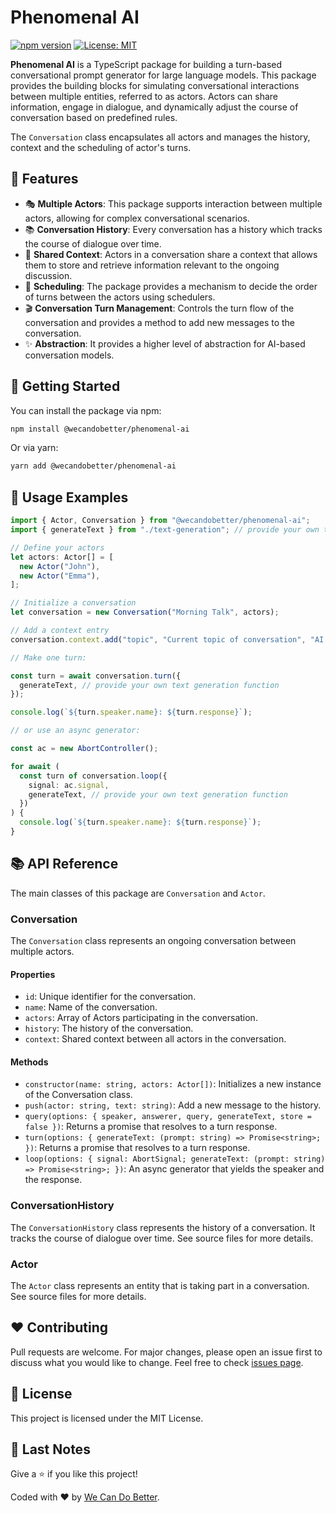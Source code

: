 # Phenomenal AI

[![npm version](https://badge.fury.io/js/%40wecandobetter%2Fphenomenal-ai.svg)](https://badge.fury.io/js/%40wecandobetter%2Fphenomenal-ai)
[![License: MIT](https://img.shields.io/badge/License-MIT-yellow.svg)](https://opensource.org/licenses/MIT)

**Phenomenal AI** is a TypeScript package for building a turn-based
conversational prompt generator for large language models. This package provides
the building blocks for simulating conversational interactions between multiple
entities, referred to as actors. Actors can share information, engage in
dialogue, and dynamically adjust the course of conversation based on predefined
rules.

The `Conversation` class encapsulates all actors and manages the history,
context and the scheduling of actor's turns.

## 📌 Features

- 🎭 **Multiple Actors**: This package supports interaction between multiple
  actors, allowing for complex conversational scenarios.
- 📚 **Conversation History**: Every conversation has a history which tracks the
  course of dialogue over time.
- 💾 **Shared Context**: Actors in a conversation share a context that allows
  them to store and retrieve information relevant to the ongoing discussion.
- 🔄 **Scheduling**: The package provides a mechanism to decide the order of
  turns between the actors using schedulers.
- 🎬 **Conversation Turn Management**: Controls the turn flow of the
  conversation and provides a method to add new messages to the conversation.
- ✨ **Abstraction**: It provides a higher level of abstraction for AI-based
  conversation models.

## 🏁 Getting Started

You can install the package via npm:

```bash
npm install @wecandobetter/phenomenal-ai
```

Or via yarn:

```bash
yarn add @wecandobetter/phenomenal-ai
```

## 🚀 Usage Examples

```typescript
import { Actor, Conversation } from "@wecandobetter/phenomenal-ai";
import { generateText } from "./text-generation"; // provide your own text generation function

// Define your actors
let actors: Actor[] = [
  new Actor("John"),
  new Actor("Emma"),
];

// Initialize a conversation
let conversation = new Conversation("Morning Talk", actors);

// Add a context entry
conversation.context.add("topic", "Current topic of conversation", "AI Ethics");

// Make one turn:

const turn = await conversation.turn({
  generateText, // provide your own text generation function
});

console.log(`${turn.speaker.name}: ${turn.response}`);

// or use an async generator:

const ac = new AbortController();

for await (
  const turn of conversation.loop({
    signal: ac.signal,
    generateText, // provide your own text generation function
  })
) {
  console.log(`${turn.speaker.name}: ${turn.response}`);
}
```

## 📚 API Reference

The main classes of this package are `Conversation` and `Actor`.

### Conversation

The `Conversation` class represents an ongoing conversation between multiple
actors.

#### Properties

- `id`: Unique identifier for the conversation.
- `name`: Name of the conversation.
- `actors`: Array of Actors participating in the conversation.
- `history`: The history of the conversation.
- `context`: Shared context between all actors in the conversation.

#### Methods

- `constructor(name: string, actors: Actor[])`: Initializes a new instance of
  the Conversation class.
- `push(actor: string, text: string)`: Add a new message to the history.
- `query(options: { speaker, answerer, query, generateText, store = false })`:
  Returns a promise that resolves to a turn response.
- `turn(options: { generateText: (prompt: string) => Promise<string>; })`:
  Returns a promise that resolves to a turn response.
- `loop(options: { signal: AbortSignal; generateText: (prompt: string) => Promise<string>; })`:
  An async generator that yields the speaker and the response.

### ConversationHistory

The `ConversationHistory` class represents the history of a conversation. It
tracks the course of dialogue over time. See source files for more details.

### Actor

The `Actor` class represents an entity that is taking part in a conversation.
See source files for more details.

## ❤️ Contributing

Pull requests are welcome. For major changes, please open an issue first to
discuss what you would like to change. Feel free to check
[issues page](https://github.com/wecandobetter/phenomenal-ai/issues).

## 📜 License

This project is licensed under the MIT License.

## 🙏 Last Notes

Give a ⭐️ if you like this project!

Coded with ❤️ by [We Can Do Better](https://wcdb.life).

